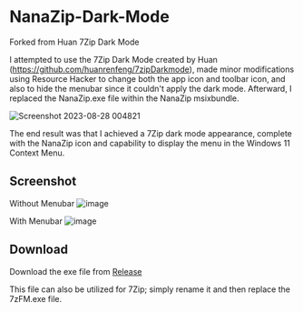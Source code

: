 # NanaZip-Dark-Mode
Forked from Huan 7Zip Dark Mode

I attempted to use the 7Zip Dark Mode created by Huan (https://github.com/huanrenfeng/7zipDarkmode), made minor modifications using Resource Hacker to change both the app icon and toolbar icon, and also to hide the menubar since it couldn't apply the dark mode. Afterward, I replaced the NanaZip.exe file within the NanaZip msixbundle.

![Screenshot 2023-08-28 004821](https://github.com/M2Team/NanaZip/assets/100127946/726ff543-1471-4ca1-a125-f4647f034558)

The end result was that I achieved a 7Zip dark mode appearance, complete with the NanaZip icon and capability to display the menu in the Windows 11 Context Menu.

Screenshot
----------
Without Menubar
![image](https://github.com/ikoshura/NanaZip-Dark-Mode/assets/100127946/9c1aed02-2ace-4587-80cc-a0bee8b89e40)

With Menubar
![image](https://github.com/ikoshura/NanaZip-Dark-Mode/assets/100127946/0361b1dd-780d-451a-aad6-69bf36fa3262)

Download
----------

Download the exe file from [Release](https://github.com/ikoshura/NanaZip-Dark-Mode/releases)

This file can also be utilized for 7Zip; simply rename it and then replace the 7zFM.exe file.

